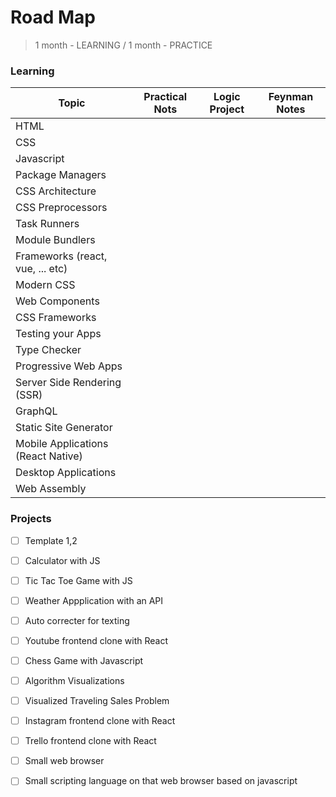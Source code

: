 # Road Map

> 1 month - LEARNING / 1 month - PRACTICE

### Learning

| Topic | Practical Nots | Logic Project | Feynman Notes |
| ----| ----| ----| ---- |
|HTML| | | | 
|CSS | | | | 
|Javascript| | | |
|Package Managers | | | |
|CSS Architecture| | | | 
|CSS Preprocessors| | | | 
|Task Runners| | | |
|Module Bundlers| | | |
|Frameworks (react, vue, ... etc)| | | |
|Modern CSS| | | |
|Web Components| | | | 
|CSS Frameworks| | | |
|Testing your Apps| | | |
|Type Checker| | | |
|Progressive Web Apps| | | | 
|Server Side Rendering (SSR)| | | | 
|GraphQL| | | |
|Static Site Generator| | | |
|Mobile Applications (React Native)| | | |
|Desktop Applications| | | |
|Web Assembly| | | |

### Projects

- [ ] Template 1,2
- [ ] Calculator with JS
- [ ] Tic Tac Toe Game with JS
- [ ] Weather Appplication with an API
- [ ] Auto correcter for texting
- [ ] Youtube frontend clone with React
- [ ] Chess Game with Javascript
- [ ] Algorithm Visualizations
- [ ] Visualized Traveling Sales Problem
- [ ] Instagram frontend clone with React
- [ ] Trello frontend clone with React
- [ ] Small web browser
- [ ] Small scripting language on that web browser based on javascript













